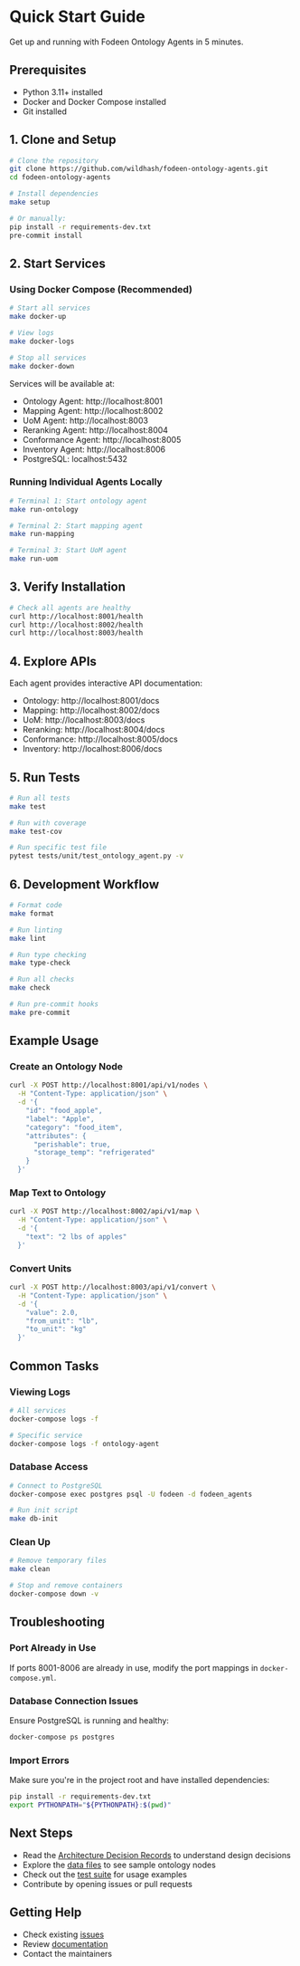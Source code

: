 # Quick Start Guide

Get up and running with Fodeen Ontology Agents in 5 minutes.

## Prerequisites

- Python 3.11+ installed
- Docker and Docker Compose installed
- Git installed

## 1. Clone and Setup

```bash
# Clone the repository
git clone https://github.com/wildhash/fodeen-ontology-agents.git
cd fodeen-ontology-agents

# Install dependencies
make setup

# Or manually:
pip install -r requirements-dev.txt
pre-commit install
```

## 2. Start Services

### Using Docker Compose (Recommended)

```bash
# Start all services
make docker-up

# View logs
make docker-logs

# Stop all services
make docker-down
```

Services will be available at:
- Ontology Agent: http://localhost:8001
- Mapping Agent: http://localhost:8002
- UoM Agent: http://localhost:8003
- Reranking Agent: http://localhost:8004
- Conformance Agent: http://localhost:8005
- Inventory Agent: http://localhost:8006
- PostgreSQL: localhost:5432

### Running Individual Agents Locally

```bash
# Terminal 1: Start ontology agent
make run-ontology

# Terminal 2: Start mapping agent
make run-mapping

# Terminal 3: Start UoM agent
make run-uom
```

## 3. Verify Installation

```bash
# Check all agents are healthy
curl http://localhost:8001/health
curl http://localhost:8002/health
curl http://localhost:8003/health
```

## 4. Explore APIs

Each agent provides interactive API documentation:

- Ontology: http://localhost:8001/docs
- Mapping: http://localhost:8002/docs
- UoM: http://localhost:8003/docs
- Reranking: http://localhost:8004/docs
- Conformance: http://localhost:8005/docs
- Inventory: http://localhost:8006/docs

## 5. Run Tests

```bash
# Run all tests
make test

# Run with coverage
make test-cov

# Run specific test file
pytest tests/unit/test_ontology_agent.py -v
```

## 6. Development Workflow

```bash
# Format code
make format

# Run linting
make lint

# Run type checking
make type-check

# Run all checks
make check

# Run pre-commit hooks
make pre-commit
```

## Example Usage

### Create an Ontology Node

```bash
curl -X POST http://localhost:8001/api/v1/nodes \
  -H "Content-Type: application/json" \
  -d '{
    "id": "food_apple",
    "label": "Apple",
    "category": "food_item",
    "attributes": {
      "perishable": true,
      "storage_temp": "refrigerated"
    }
  }'
```

### Map Text to Ontology

```bash
curl -X POST http://localhost:8002/api/v1/map \
  -H "Content-Type: application/json" \
  -d '{
    "text": "2 lbs of apples"
  }'
```

### Convert Units

```bash
curl -X POST http://localhost:8003/api/v1/convert \
  -H "Content-Type: application/json" \
  -d '{
    "value": 2.0,
    "from_unit": "lb",
    "to_unit": "kg"
  }'
```

## Common Tasks

### Viewing Logs

```bash
# All services
docker-compose logs -f

# Specific service
docker-compose logs -f ontology-agent
```

### Database Access

```bash
# Connect to PostgreSQL
docker-compose exec postgres psql -U fodeen -d fodeen_agents

# Run init script
make db-init
```

### Clean Up

```bash
# Remove temporary files
make clean

# Stop and remove containers
docker-compose down -v
```

## Troubleshooting

### Port Already in Use

If ports 8001-8006 are already in use, modify the port mappings in `docker-compose.yml`.

### Database Connection Issues

Ensure PostgreSQL is running and healthy:

```bash
docker-compose ps postgres
```

### Import Errors

Make sure you're in the project root and have installed dependencies:

```bash
pip install -r requirements-dev.txt
export PYTHONPATH="${PYTHONPATH}:$(pwd)"
```

## Next Steps

- Read the [Architecture Decision Records](docs/adrs/) to understand design decisions
- Explore the [data files](data/) to see sample ontology nodes
- Check out the [test suite](tests/) for usage examples
- Contribute by opening issues or pull requests

## Getting Help

- Check existing [issues](https://github.com/wildhash/fodeen-ontology-agents/issues)
- Review [documentation](docs/)
- Contact the maintainers
